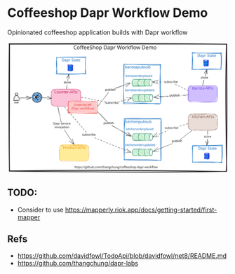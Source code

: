# Coffeeshop Dapr Workflow Demo
Opinionated coffeeshop application builds with Dapr workflow

![](assets/coffeeshop-wf.svg)

## TODO:
- Consider to use https://mapperly.riok.app/docs/getting-started/first-mapper

## Refs
- https://github.com/davidfowl/TodoApi/blob/davidfowl/net8/README.md
- https://github.com/thangchung/dapr-labs